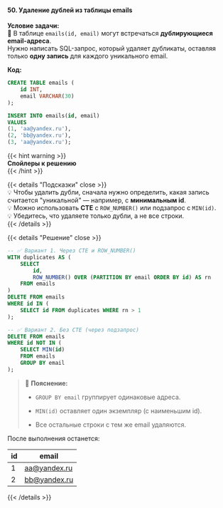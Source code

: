 #### 50. Удаление дублей из таблицы emails

**Условие задачи:**  
📌 В таблице `emails(id, email)` могут встречаться **дублирующиеся email-адреса**.  
Нужно написать SQL-запрос, который удаляет дубликаты, оставляя только **одну запись** для каждого уникального email.

**Код:**

```sql
CREATE TABLE emails (
    id INT,
    email VARCHAR(30)
);

INSERT INTO emails(id, email)
VALUES
(1, 'aa@yandex.ru'),
(2, 'bb@yandex.ru'),
(3, 'aa@yandex.ru');
```

{{< hint warning >}}  
**Спойлеры к решению**  
{{< /hint >}}

{{< details "Подсказки" close >}}  
💡 Чтобы удалить дубли, сначала нужно определить, какая запись считается "уникальной" — например, с **минимальным id**.  
💡 Можно использовать **CTE** с `ROW_NUMBER()` или подзапрос с `MIN(id)`.  
💡 Убедитесь, что удаляете только дубли, а не все строки.  
{{< /details >}}

{{< details "Решение" close >}}

```sql
-- ✅ Вариант 1. Через CTE и ROW_NUMBER()
WITH duplicates AS (
    SELECT 
        id,
        ROW_NUMBER() OVER (PARTITION BY email ORDER BY id) AS rn
    FROM emails
)
DELETE FROM emails
WHERE id IN (
    SELECT id FROM duplicates WHERE rn > 1
);
```

```sql
-- ✅ Вариант 2. Без CTE (через подзапрос)
DELETE FROM emails
WHERE id NOT IN (
    SELECT MIN(id)
    FROM emails
    GROUP BY email
);
```

> 🧠 **Пояснение:**
>
> - `GROUP BY email` группирует одинаковые адреса.
>
> - `MIN(id)` оставляет один экземпляр (с наименьшим id).
>
> - Все остальные строки с тем же email удаляются.
>

После выполнения останется:

|id|email|
|---|---|
|1|[aa@yandex.ru](mailto:aa@yandex.ru)|
|2|[bb@yandex.ru](mailto:bb@yandex.ru)|


{{< /details >}}

